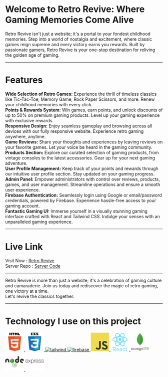 <h1>
    Welcome to Retro Revive: Where Gaming Memories Come Alive
</h1>
<p>
    Retro Revive isn't just a website; it's a portal to your fondest childhood memories. Step into a world of nostalgia and excitement, where classic games reign supreme and every victory earns you rewards. Built by passionate gamers, Retro Revive is your one-stop destination for reliving the golden age of gaming.
</p>
<hr>
<h1>
    Features
</h1>
<p>
    <b>Wide Selection of Retro Games:</b> Experience the thrill of timeless classics like Tic-Tac-Toe, Memory Game, Rock Paper Scissors, and more. Renew your childhood memories with every click. <br>
    <b>Points & Rewards System:</b> Win games, earn points, and unlock discounts of up to 50% on premium gaming products. Level up your gaming experience with exclusive rewards.
    <br>
    <b>Responsive Design:</b> Enjoy seamless gameplay and browsing across all devices with our fully responsive website. Experience retro gaming anywhere, anytime. 
    <br>
    <b>Game Reviews:</b> Share your thoughts and experiences by leaving reviews on your favorite games. Let your voice be heard in the gaming community.
    <br>
    <b>Products Section:</b> Explore our curated selection of gaming products, from vintage consoles to the latest accessories. Gear up for your next gaming adventure.
    <br>
    <b>User Profile Management:</b> Keep track of your points and rewards through our intuitive user profile section. Stay updated on your gaming progress.
    <br>
    <b>Admin Panel:</b> Empower administrators with control over reviews, products, games, and user management. Streamline operations and ensure a smooth user experience.
    <br>
    <b>Firebase Authentication:</b> Seamlessly login using Google or email/password credentials, powered by Firebase. Experience hassle-free access to your gaming account.
    <br>
    <b>Fantastic Gaming UI:</b> Immerse yourself in a visually stunning gaming interface crafted with React and Tailwind CSS. Indulge your senses with an unparalleled gaming experience.
</p>
<hr>
<h1>
    Live Link
</h1>
<p>
    Visit Now : <a href="https://game-project-7e378.web.app">Retro Revive</a><br>
    Server Repo : <a href="https://github.com/ayon121/RetroRevive_Backend.git">Server Code</a>
</p>
<hr>
<P>
    Retro Revive is more than just a website; it's a celebration of gaming culture and camaraderie. Join us today and rediscover the magic of retro gaming, one victory at a time.

<br>
Let's revive the classics together.
</P>
<hr>
<!-- tech -->
<h1>
    Technology I use on this project
</h1>
<p align="left"> 
<a href="https://www.w3.org/html/" target="_blank" rel="noreferrer"> <img src="https://raw.githubusercontent.com/devicons/devicon/master/icons/html5/html5-original-wordmark.svg" alt="html5" width="60" height="60"/> </a> 
<a href="https://www.w3schools.com/css/" target="_blank" rel="noreferrer"> <img src="https://raw.githubusercontent.com/devicons/devicon/master/icons/css3/css3-original-wordmark.svg" alt="css3" width="60" height="60"/> </a>
</a> <a href="https://tailwindcss.com/" target="_blank" rel="noreferrer"> <img src="https://www.vectorlogo.zone/logos/tailwindcss/tailwindcss-icon.svg" alt="tailwind" width="60" height="60"/> </a>
</a> <a href="https://firebase.google.com/" target="_blank" rel="noreferrer"> <img src="https://www.vectorlogo.zone/logos/firebase/firebase-icon.svg" alt="firebase" width="60" height="60"/> </a> 
<a href="https://developer.mozilla.org/en-US/docs/Web/JavaScript" target="_blank" rel="noreferrer"> <img src="https://raw.githubusercontent.com/devicons/devicon/master/icons/javascript/javascript-original.svg" alt="javascript" width="60" height="60"/> 
<a href="https://reactjs.org/" target="_blank" rel="noreferrer"> <img src="https://raw.githubusercontent.com/devicons/devicon/master/icons/react/react-original-wordmark.svg" alt="react" width="60" height="60"/> </a>
</a> <a href="https://www.mongodb.com/" target="_blank" rel="noreferrer"> <img src="https://raw.githubusercontent.com/devicons/devicon/master/icons/mongodb/mongodb-original-wordmark.svg" alt="mongodb" width="60" height="60"/> 
</a> <a href="https://nodejs.org" target="_blank" rel="noreferrer"> <img src="https://raw.githubusercontent.com/devicons/devicon/master/icons/nodejs/nodejs-original-wordmark.svg" alt="nodejs" width="60" height="60"/> </a> 
<a href="https://expressjs.com" target="_blank" rel="noreferrer"> <img src="https://raw.githubusercontent.com/devicons/devicon/master/icons/express/express-original-wordmark.svg" alt="express" width="60" height="60"/> 
</p>

